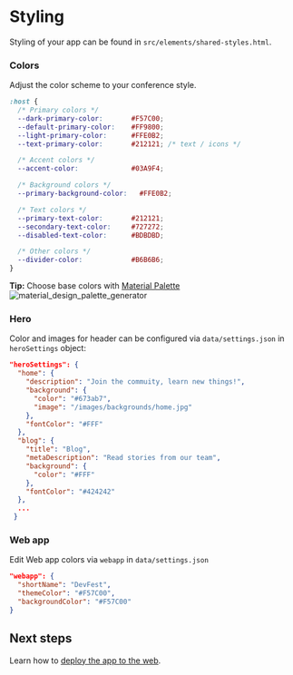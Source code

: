# Styling

Styling of your app can be found in `src/elements/shared-styles.html`.

### Colors

Adjust the color scheme to your conference style.

```css
:host {
  /* Primary colors */
  --dark-primary-color:       #F57C00;
  --default-primary-color:    #FF9800;
  --light-primary-color:      #FFE0B2;
  --text-primary-color:       #212121; /* text / icons */

  /* Accent colors */
  --accent-color:             #03A9F4;

  /* Background colors */
  --primary-background-color:   #FFE0B2;

  /* Text colors */
  --primary-text-color:       #212121;
  --secondary-text-color:     #727272;
  --disabled-text-color:      #BDBDBD;

  /* Other colors */
  --divider-color:            #B6B6B6;
}
```

**Tip:** Choose base colors with [Material Palette][Material Palette]
![material_design_palette_generator](https://cloud.githubusercontent.com/assets/2954281/17750340/a02f8e76-64ca-11e6-80f0-53392b30f89a.png)


### Hero

Color and images for header can be configured via `data/settings.json` in `heroSettings` object:

```json
"heroSettings": {
  "home": {
    "description": "Join the commuity, learn new things!",
    "background": {
      "color": "#673ab7",
      "image": "/images/backgrounds/home.jpg"
    },
    "fontColor": "#FFF"
  },
  "blog": {
    "title": "Blog",
    "metaDescription": "Read stories from our team",
    "background": {
      "color": "#FFF"
    },
    "fontColor": "#424242"
  },
  ...
 }
```

### Web app

Edit Web app colors via `webapp` in `data/settings.json`

```json
"webapp": {
  "shortName": "DevFest",
  "themeColor": "#F57C00",
  "backgroundColor": "#F57C00"
}
```

## Next steps

Learn how to [deploy the app to the web](04-deploy.md).

[Material Palette]: https://www.materialpalette.com/
